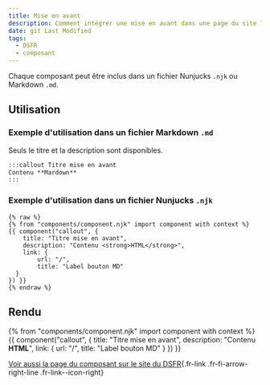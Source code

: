 ```yaml
---
title: Mise en avant
description: Comment intégrer une mise en avant dans une page du site ?
date: git Last Modified
tags:
  - DSFR
  - composant
---
```

Chaque composant peut être inclus dans un fichier Nunjucks `.njk` ou Markdown `.md`.

## Utilisation

### Exemple d'utilisation dans un fichier Markdown `.md`

Seuls le titre et la description sont disponibles.

```md
:::callout Titre mise en avant
Contenu **Mardown**
:::
```

### Exemple d'utilisation dans un fichier Nunjucks `.njk`

```njk
{% raw %}
{% from "components/component.njk" import component with context %}
{{ component("callout", {
    title: "Titre mise en avant",
    description: "Contenu <strong>HTML</strong>",
    link: {
        url: "/",
        title: "Label bouton MD"
  }
}) }}
{% endraw %}
```

## Rendu

{% from "components/component.njk" import component with context %}
{{ component("callout", {
    title: "Titre mise en avant",
    description: "Contenu <strong>HTML</strong>",
    link: {
        url: "/",
        title: "Label bouton MD"
    }
}) }}

[Voir aussi la page du composant sur le site du DSFR](https://www.systeme-de-design.gouv.fr/elements-d-interface/composants/mise-en-avant){.fr-link .fr-fi-arrow-right-line .fr-link--icon-right}